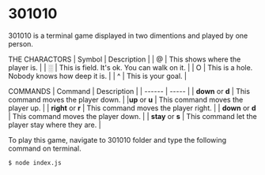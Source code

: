 # 301010

301010 is a terminal game displayed in two dimentions and played by one person.

THE CHARACTORS
| Symbol | Description |
|  @    | This shows where the player is. |
| ░     | This is field. It's ok. You can walk on it. |
|   O   | This is a hole. Nobody knows how deep it is. |
|   ^   | This is your goal. |


COMMANDS
| Command | Description |
| ------ | ----- |
| **down** or **d** | This command moves the player down. | 
|**up** or **u** | This command moves the player up. |
| **right** or **r** | This command moves the player right. |
| **down** or **d** | This command moves the player down. |
| **stay** or **s** | This command let the player stay where they are. |



To play this game, navigate to 301010 folder and type the following command on terminal.

`$ node index.js`